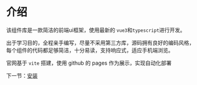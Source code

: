 # 介绍

该组件库是一款简洁的前端ui框架，使用最新的 ```vue3```和```typescript```进行开发。

出于学习目的，全程亲手编写，尽量不采用第三方库，源码拥有良好的编码风格，每个组件的代码都足够简洁，十分易读，支持响应式，适应手机端浏览。

官网基于 ```vite``` 搭建，使用 github 的 pages 作为展示，实现自动化部署

下一节：[安装](#/doc/install)
